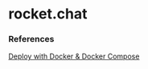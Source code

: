 # rocket.chat

### References

[Deploy with Docker & Docker Compose](https://docs.rocket.chat/docs/deploy-with-docker-docker-compose)
